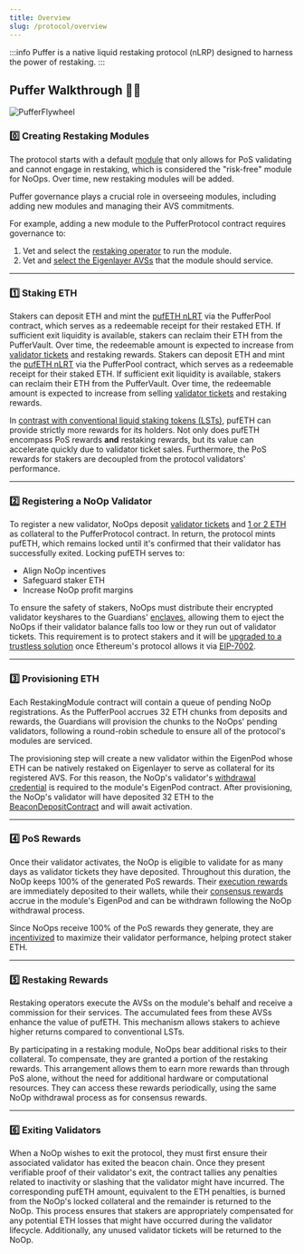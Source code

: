 ```yaml
---
title: Overview
slug: /protocol/overview
---
```


:::info 
Puffer is a native liquid restaking protocol (nLRP) designed to harness the power of restaking.
:::


## Puffer Walkthrough 👩‍🏫

<div style={{textAlign: 'center'}}>

![PufferFlywheel](/img/PufferProtocol.png)
</div>

### 0️⃣ Creating Restaking Modules
The protocol starts with a default [module](/protocol/restaking-modules#puffer-modules-) that only allows for PoS validating and cannot engage in restaking, which is considered the "risk-free" module for NoOps. Over time, new restaking modules will be added.

Puffer governance plays a crucial role in overseeing modules, including adding new modules and managing their AVS commitments.

For example, adding a new module to the PufferProtocol contract requires governance to:
1. Vet and select the [restaking operator](/protocol/restaking-modules#restricting-reops) to run the module.
2. Vet and [select the Eigenlayer AVSs](/protocol/restaking-modules#restricting-avss) that the module should service.

---
### 1️⃣ Staking ETH  
Stakers can deposit ETH and mint the [pufETH nLRT](/protocol/nlrt#pufeth) via the PufferPool contract, which serves as a redeemable receipt for their restaked ETH. If sufficient exit liquidity is available, stakers can reclaim their ETH from the PufferVault. Over time, the redeemable amount is expected to increase from [validator tickets](/protocol/validator-tickets) and restaking rewards.
Stakers can deposit ETH and mint the [pufETH nLRT](/protocol/nlrt#pufeth) via the PufferPool contract, which serves as a redeemable receipt for their staked ETH. If sufficient exit liquidity is available, stakers can reclaim their ETH from the PufferVault. Over time, the redeemable amount is expected to increase from selling [validator tickets](/protocol/validator-tickets) and restaking rewards.

In [contrast with conventional liquid staking tokens (LSTs)](/protocol/nlrt#what-is-an-lst), pufETH can provide strictly more rewards for its holders. Not only does pufETH encompass PoS rewards **and** restaking rewards, but its value can accelerate quickly due to validator ticket sales. Furthermore, the PoS rewards for stakers are decoupled from the protocol validators' performance.

---
### 2️⃣ Registering a NoOp Validator
To register a new validator, NoOps deposit [validator tickets](/protocol/validator-tickets) and [1 or 2 ETH](/reference/faq#%EF%B8%8F-how-many-eth-do-i-need-to-run-a-puffer-node) as collateral to the PufferProtocol contract. In return, the protocol mints pufETH, which remains locked until it's confirmed that their validator has successfully exited. Locking pufETH serves to:
- Align NoOp incentives
- Safeguard staker ETH
- Increase NoOp profit margins

To ensure the safety of stakers, NoOps must distribute their encrypted validator keyshares to the Guardians' [enclaves](/reference/glossary#enclave), allowing them to eject the NoOps if their validator balance falls too low or they run out of validator tickets. This requirement is to protect stakers and it will be [upgraded to a trustless solution](/protocol/guardians#roadmap-to-decentralization) once Ethereum's protocol allows it via [EIP-7002](https://eips.ethereum.org/EIPS/eip-7002). 

---
### 3️⃣ Provisioning ETH
Each RestakingModule contract will contain a queue of pending NoOp registrations. As the PufferPool accrues 32 ETH chunks from deposits and rewards, the Guardians will provision the chunks to the NoOps' pending validators, following a round-robin schedule to ensure all of the protocol's modules are serviced.

The provisioning step will create a new validator within the EigenPod whose ETH can be natively restaked on Eigenlayer to serve as collateral for its registered AVS. For this reason, the NoOp's validator's [withdrawal credential](/reference/glossary#withdrawal-credentials) is required to the module's EigenPod contract. After provisioning, the NoOp's validator will have deposited 32 ETH to the [BeaconDepositContract](https://etherscan.io/address/0x00000000219ab540356cBB839Cbe05303d7705Fa) and will await activation.

---
### 4️⃣ PoS Rewards 
Once their validator activates, the NoOp is eligible to validate for as many days as validator tickets they have deposited. Throughout this duration, the NoOp keeps 100% of the generated PoS rewards. Their [execution rewards](/reference/glossary#execution-rewards) are immediately deposited to their wallets, while their [consensus rewards](/reference/glossary#consensus-rewards) accrue in the module's EigenPod and can be withdrawn following the NoOp withdrawal process.

Since NoOps receive 100% of the PoS rewards they generate, they are [incentivized](/protocol/validator-tickets#why--noop-incentives) to maximize their validator performance, helping protect staker ETH. 

---

### 5️⃣ Restaking Rewards 
Restaking operators execute the AVSs on the module's behalf and receive a commission for their services. The accumulated fees from these AVSs enhance the value of pufETH. This mechanism allows stakers to achieve higher returns compared to conventional LSTs.

By participating in a restaking module, NoOps bear additional risks to their collateral. To compensate, they are granted a portion of the restaking rewards. This arrangement allows them to earn more rewards than through PoS alone, without the need for additional hardware or computational resources. They can access these rewards periodically, using the same NoOp withdrawal process as for consensus rewards.

---
### ️6️⃣ Exiting Validators
When a NoOp wishes to exit the protocol, they must first ensure their associated validator has exited the beacon chain. Once they present verifiable proof of their validator's exit, the contract tallies any penalties related to inactivity or slashing that the validator might have incurred. The corresponding pufETH amount, equivalent to the ETH penalties, is burned from the NoOp's locked collateral and the remainder is returned to the NoOp. This process ensures that stakers are appropriately compensated for any potential ETH losses that might have occurred during the validator lifecycle. Additionally, any unused validator tickets will be returned to the NoOp.